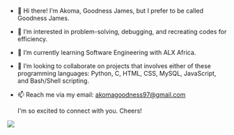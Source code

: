 - 👋 Hi there! I’m Akoma, Goodness James, but I prefer to be called Goodness James.
- 👀 I’m interested in problem-solving, debugging, and recreating codes for efficiency.
- 🌱 I’m currently learning Software Engineering with ALX Africa.
- 💞️ I’m looking to collaborate on projects that involves either of these programming languages: Python, C, HTML, CSS, MySQL, JavaScript, and Bash/Shell scripting.
- 📫 Reach me via my email: akomagoodness97@gmail.com

     I'm so excited to connect with you. Cheers!
     
![](https://komarev.com/ghpvc/?username=GoodnessJames&style=plastic)
